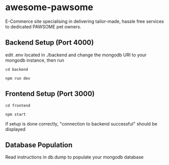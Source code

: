 # awesome-pawsome

E-Commerce site specialising in delivering tailor-made, hassle free services to dedicated PAWSOME pet owners.

## Backend Setup (Port 4000)
edit .env located in ./backend and change the mongodb URI to your mongodb instance, then run

`cd backend`

`npm run dev`

## Frontend Setup (Port 3000)

`cd frontend`

`npm start`

if setup is done correctly, "connection to backend successful" should be displayed

## Database Population

Read instructions in db.dump to populate your mongodb database

